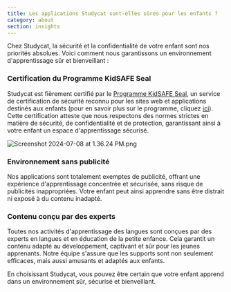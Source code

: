 ```yaml
---
title: Les applications Studycat sont-elles sûres pour les enfants ?
category: about
section: insights
---
```

Chez Studycat, la sécurité et la confidentialité de votre enfant sont nos priorités absolues. Voici comment nous garantissons un environnement d'apprentissage sûr et bienveillant :


### Certification du Programme KidSAFE Seal


Studycat est fièrement certifié par le [Programme KidSAFE Seal](https://www.kidsafeseal.com/certifiedproducts/studycat_fun_appseries.html), un service de certification de sécurité reconnu pour les sites web et applications destinés aux enfants (pour en savoir plus sur le programme, cliquez [ici](https://www.kidsafeseal.com/aboutourprogram.html)). Cette certification atteste que nous respectons des normes strictes en matière de sécurité, de confidentialité et de protection, garantissant ainsi à votre enfant un espace d'apprentissage sécurisé.


![Screenshot 2024-07-08 at 1.36.24 PM.png](https://help.studycat.com/hc/article_attachments/34779667893401)


### Environnement sans publicité


Nos applications sont totalement exemptes de publicité, offrant une expérience d'apprentissage concentrée et sécurisée, sans risque de publicités inappropriées. Votre enfant peut ainsi apprendre sans être distrait ni exposé à du contenu inadapté.


### Contenu conçu par des experts


Toutes nos activités d'apprentissage des langues sont conçues par des experts en langues et en éducation de la petite enfance. Cela garantit un contenu adapté au développement, captivant et sûr pour les jeunes apprenants. Notre équipe s'assure que les supports sont non seulement efficaces, mais aussi amusants et adaptés aux enfants.


En choisissant Studycat, vous pouvez être certain que votre enfant apprend dans un environnement sûr, sécurisé et bienveillant.